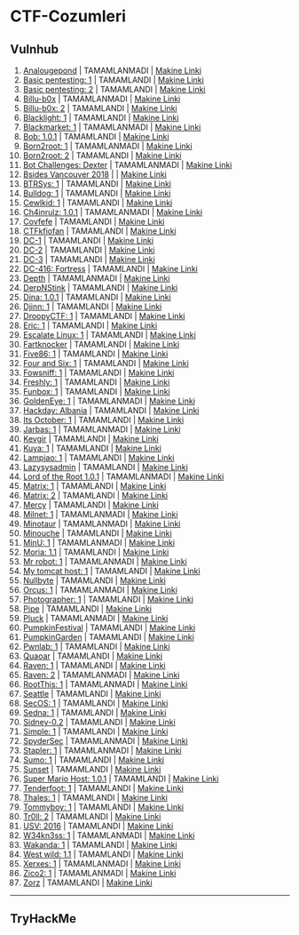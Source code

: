 
# CTF-Cozumleri

## Vulnhub

1. [Analougepond](https://github.com/thealper2/CTF-Cozumleri/blob/main/Vulnhub/analougepond.txt) | TAMAMLANMADI | [Makine Linki](https://www.vulnhub.com/entry/analougepond-1,185/)
2. [Basic pentesting: 1](https://github.com/thealper2/CTF-Cozumleri/blob/main/Vulnhub/basic_penetration.txt) | TAMAMLANDI | [Makine Linki](https://www.vulnhub.com/entry/basic-pentesting-1,216/)
3. [Basic pentesting: 2](https://github.com/thealper2/CTF-Cozumleri/blob/main/Vulnhub/basic_pentesting-2.txt) | TAMAMLANDI | [Makine Linki](https://www.vulnhub.com/entry/basic-pentesting-2,241/) 
4. [Billu-b0x](https://github.com/thealper2/CTF-Cozumleri/blob/main/Vulnhub/billu-b0x.txt) | TAMAMLANMADI | [Makine Linki](https://www.vulnhub.com/entry/billu-b0x,188/) 
5. [Billu-b0x: 2](https://github.com/thealper2/CTF-Cozumleri/blob/main/Vulnhub/billu-b0x-2.txt) | TAMAMLANDI | [Makine Linki](https://www.vulnhub.com/entry/billu-b0x-2,238/) 
6. [Blacklight: 1](https://github.com/thealper2/CTF-Cozumleri/blob/main/Vulnhub/blacklight-1.txt) | TAMAMLANDI | [Makine Linki](https://www.vulnhub.com/entry/blacklight-1,242/)
7. [Blackmarket: 1](https://github.com/thealper2/CTF-Cozumleri/blob/main/Vulnhub/blackmarket.txt) | TAMAMLANMADI | [Makine Linki](https://www.vulnhub.com/entry/blackmarket-1,223/)
8. [Bob: 1.0.1](https://github.com/thealper2/CTF-Cozumleri/blob/main/Vulnhub/bob-1dot0dot1.txt) | TAMAMLANDI | [Makine Linki](https://www.vulnhub.com/entry/bob-101,226/)
9. [Born2root: 1](https://github.com/thealper2/CTF-Cozumleri/blob/main/Vulnhub/born2root-1.txt) | TAMAMLANMADI | [Makine Linki](https://www.vulnhub.com/entry/born2root-1,197/) 
10. [Born2root: 2](https://github.com/thealper2/CTF-Cozumleri/blob/main/Vulnhub/born2root-2.txt) | TAMAMLANDI | [Makine Linki](https://www.vulnhub.com/entry/born2root-2,291/)
11. [Bot Challenges: Dexter](https://github.com/thealper2/CTF-Cozumleri/blob/main/Vulnhub/bot-challenges-dexter.txt) | TAMAMLANMADI | [Makine Linki](https://www.vulnhub.com/entry/bot-challenges-dexter,59/)
12. [Bsides Vancouver 2018](https://github.com/thealper2/CTF-Cozumleri/blob/main/Vulnhub/bsides-vancouver-2018.txt) | | [Makine Linki](https://www.vulnhub.com/entry/bsides-vancouver-2018-workshop,231/) 
13. [BTRSys: 1](https://github.com/thealper2/CTF-Cozumleri/blob/main/Vulnhub/BTRsys-1.txt) | TAMAMLANDI | [Makine Linki](https://www.vulnhub.com/entry/btrsys-v1,195/) 
14. [Bulldog: 1](https://github.com/thealper2/CTF-Cozumleri/blob/main/Vulnhub/bulldog-1.txt) | TAMAMLANDI | [Makine Linki](https://www.vulnhub.com/entry/bulldog-1,211/) 
15. [Cewlkid: 1](https://github.com/thealper2/CTF-Cozumleri/blob/main/Vulnhub/cewlkid-1.txt) | TAMAMLANDI | [Makine Linki](https://www.vulnhub.com/entry/cewlkid-1,559/) 
16. [Ch4inrulz: 1.0.1](https://github.com/thealper2/CTF-Cozumleri/blob/main/Vulnhub/ch4inrulz-1dot0dot1.txt) | TAMAMLANMADI | [Makine Linki](https://www.vulnhub.com/entry/ch4inrulz-101,247/)
17. [Covfefe](https://github.com/thealper2/CTF-Cozumleri/blob/main/Vulnhub/covfefe.txt) | TAMAMLANDI | [Makine Linki](https://www.vulnhub.com/entry/covfefe-1,199/)
18. [CTFkfiofan](https://github.com/thealper2/CTF-Cozumleri/blob/main/Vulnhub/ctfkfiofan-1.txt) | TAMAMLANDI | [Makine Linki](https://www.hackingarticles.in/kfiofan1-vulnhub-walkthrough/)
19. [DC-1](https://github.com/thealper2/CTF-Cozumleri/blob/main/Vulnhub/dc-1.txt) | TAMAMLANDI | [Makine Linki](https://www.vulnhub.com/entry/dc-1,292/)
20. [DC-2](https://github.com/thealper2/CTF-Cozumleri/blob/main/Vulnhub/dc-2.txt) | TAMAMLANDI | [Makine Linki](https://www.vulnhub.com/entry/dc-2,311/)
21. [DC-3](https://github.com/thealper2/CTF-Cozumleri/blob/main/Vulnhub/dc-3.txt) | TAMAMLANDI | [Makine Linki](https://www.vulnhub.com/entry/dc-32,312/)
22. [DC-416: Fortress](https://github.com/thealper2/CTF-Cozumleri/blob/main/Vulnhub/dc416-fortress.txt) | TAMAMLANDI | [Makine Linki](https://www.vulnhub.com/entry/dc416-2016,168/)
23. [Depth](https://github.com/thealper2/CTF-Cozumleri/blob/main/Vulnhub/depth.txt) | TAMAMLANMADI | [Makine Linki](https://www.vulnhub.com/entry/depth-1,213/)
24. [DerpNStink](https://github.com/thealper2/CTF-Cozumleri/blob/main/Vulnhub/derpnstink.txt) | TAMAMLANDI | [Makine Linki](https://www.vulnhub.com/entry/derpnstink-1,221/)
25. [Dina: 1.0.1](https://github.com/thealper2/CTF-Cozumleri/blob/main/Vulnhub/dina-1.txt) | TAMAMLANDI | [Makine Linki](https://www.vulnhub.com/entry/dina-101,200/) 
26. [Djinn: 1](https://github.com/thealper2/CTF-Cozumleri/blob/main/Vulnhub/djinn-1.txt) | TAMAMLANDI | [Makine Linki](https://www.vulnhub.com/entry/djinn-1,397/)
27. [DroopyCTF: 1](https://github.com/thealper2/CTF-Cozumleri/blob/main/Vulnhub/droopyctf-1.txt) | TAMAMLANDI | [Makine Linki](https://www.vulnhub.com/entry/droopy-v02,143/)
28. [Eric: 1](https://github.com/thealper2/CTF-Cozumleri/blob/main/Vulnhub/eric-1.txt) | TAMAMLANDI | [Makine Linki](https://www.vulnhub.com/entry/sp-eric,274/)
29. [Escalate Linux: 1](https://github.com/thealper2/CTF-Cozumleri/blob/main/Vulnhub/escalate_linux.txt) | TAMAMLANDI | [Makine Linki](https://www.vulnhub.com/entry/escalate_linux-1,323/)
30. [Fartknocker](https://github.com/thealper2/CTF-Cozumleri/blob/main/Vulnhub/fartknocker.txt) | TAMAMLANDI | [Makine Linki](https://www.vulnhub.com/entry/tophatsec-fartknocker,115/)
31. [Five86: 1](https://github.com/thealper2/CTF-Cozumleri/blob/main/Vulnhub/five86-1.txt) | TAMAMLANDI | [Makine Linki](https://www.vulnhub.com/entry/five86-1,417/) 
32. [Four and Six: 1](https://github.com/thealper2/CTF-Cozumleri/blob/main/Vulnhub/four_and_six-1.txt) | TAMAMLANDI | [Makine Linki](https://www.vulnhub.com/entry/fourandsix-1,236/) 
33. [Fowsniff: 1](https://github.com/thealper2/CTF-Cozumleri/blob/main/Vulnhub/fowsniff-1.txt) | TAMAMLANDI | [Makine Linki](https://www.vulnhub.com/entry/fowsniff-1,262/) 
34. [Freshly: 1](https://github.com/thealper2/CTF-Cozumleri/blob/main/Vulnhub/freshly-1.txt) | TAMAMLANDI | [Makine Linki](https://www.vulnhub.com/entry/tophatsec-freshly,118/) 
35. [Funbox: 1](https://github.com/thealper2/CTF-Cozumleri/blob/main/Vulnhub/funbox-1.txt) | TAMAMLANDI | [Makine Linki](https://www.vulnhub.com/entry/funbox-1,518/)
36. [GoldenEye: 1](https://github.com/thealper2/CTF-Cozumleri/blob/main/Vulnhub/golden_eye-1.txt) | TAMAMLANMADI | [Makine Linki](https://www.vulnhub.com/entry/goldeneye-1,240/)
37. [Hackday: Albania](https://github.com/thealper2/CTF-Cozumleri/blob/main/Vulnhub/hackday_albania.txt) | TAMAMLANDI | [Makine Linki](https://www.vulnhub.com/entry/hackday-albania,167/) 
38. [Its October: 1](https://github.com/thealper2/CTF-Cozumleri/blob/main/Vulnhub/its_october-1.txt) | TAMAMLANDI | [Makine Linki](https://www.vulnhub.com/entry/its-october-1,460/) 
39. [Jarbas: 1](https://github.com/thealper2/CTF-Cozumleri/blob/main/Vulnhub/jarbas-1.txt) | TAMAMLANMADI | [Makine Linki](https://www.vulnhub.com/entry/jarbas-1,232/) 
40. [Kevgir](https://github.com/thealper2/CTF-Cozumleri/blob/main/Vulnhub/kevgir.txt) | TAMAMLANDI | [Makine Linki](https://www.vulnhub.com/entry/kevgir-1,137/) 
41. [Kuya: 1](https://github.com/thealper2/CTF-Cozumleri/blob/main/Vulnhub/kuya-1.txt) | TAMAMLANDI | [Makine Linki](https://www.vulnhub.com/entry/kuya-1,283/)
42. [Lampiao: 1](https://github.com/thealper2/CTF-Cozumleri/blob/main/Vulnhub/lampiao-1.txt) | TAMAMLANDI | [Makine Linki](https://www.vulnhub.com/entry/lampiao-1,249/)
43. [Lazysysadmin](https://github.com/thealper2/CTF-Cozumleri/blob/main/Vulnhub/lazysysadmin.txt) | TAMAMLANDI | [Makine Linki](https://www.vulnhub.com/entry/lazysysadmin-1,205/)
44. [Lord of the Root 1.0.1](https://github.com/thealper2/CTF-Cozumleri/blob/main/Vulnhub/lord_of_the_root_1dot0dot1.txt) | TAMAMLANMADI | [Makine Linki](https://www.vulnhub.com/entry/lord-of-the-root-101,129/)
45. [Matrix: 1](https://github.com/thealper2/CTF-Cozumleri/blob/main/Vulnhub/matrix-1.txt) | TAMAMLANDI | [Makine Linki](https://www.vulnhub.com/entry/matrix-1,259/) 
46. [Matrix: 2](https://github.com/thealper2/CTF-Cozumleri/blob/main/Vulnhub/matrix-2.txt) | TAMAMLANDI | [Makine Linki](https://www.vulnhub.com/entry/matrix-2,279/)
47. [Mercy](https://github.com/thealper2/CTF-Cozumleri/blob/main/Vulnhub/mercy.txt) | TAMAMLANDI | [Makine Linki](https://www.vulnhub.com/entry/digitalworldlocal-mercy-v2,263/)
48. [Milnet: 1](https://github.com/thealper2/CTF-Cozumleri/blob/main/Vulnhub/milnet-1.txt) | TAMAMLANMADI | [Makine Linki](https://www.vulnhub.com/entry/milnet-1,148/)
49. [Minotaur](https://github.com/thealper2/CTF-Cozumleri/blob/main/Vulnhub/minotaur.txt) | TAMAMLANMADI | [Makine Linki](https://www.vulnhub.com/entry/sectalks-bne0x00-minotaur,139/) 
50. [Minouche](https://github.com/thealper2/CTF-Cozumleri/blob/main/Vulnhub/minouche-1.txt) | TAMAMLANDI | [Makine Linki](https://www.vulnhub.com/entry/minouche-1,466/) 
51. [MinU: 1](https://github.com/thealper2/CTF-Cozumleri/blob/main/Vulnhub/minU-1.txt) | TAMAMLANMADI | [Makine Linki](https://www.vulnhub.com/entry/minu-1,235/)
52. [Moria: 1.1](https://github.com/thealper2/CTF-Cozumleri/blob/main/Vulnhub/moria-1dot1.txt) | TAMAMLANDI | [Makine Linki](https://www.vulnhub.com/entry/moria-11,187/) 
53. [Mr robot: 1](https://github.com/thealper2/CTF-Cozumleri/blob/main/Vulnhub/mr_robot-1.txt) | TAMAMLANMADI | [Makine Linki](https://www.vulnhub.com/entry/mr-robot-1,151/) 
54. [My tomcat host: 1](https://github.com/thealper2/CTF-Cozumleri/blob/main/Vulnhub/my_tomcat_host-1.txt) | TAMAMLANDI | [Makine Linki](https://www.vulnhub.com/entry/my-tomcat-host-1,457/) 
55. [Nullbyte](https://github.com/thealper2/CTF-Cozumleri/blob/main/Vulnhub/nullbyte-1.txt) | TAMAMLANDI | [Makine Linki](https://www.vulnhub.com/entry/nullbyte-1,126/) 
56. [Orcus: 1](https://github.com/thealper2/CTF-Cozumleri/blob/main/Vulnhub/orcus-1.txt) | TAMAMLANMADI | [Makine Linki](https://www.vulnhub.com/entry/hackfest2016-orcus,182/) 
57. [Photographer: 1](https://github.com/thealper2/CTF-Cozumleri/blob/main/Vulnhub/photographer-1.txt) | TAMAMLANDI | [Makine Linki](https://www.vulnhub.com/entry/photographer-1,519/)
58. [Pipe](https://github.com/thealper2/CTF-Cozumleri/blob/main/Vulnhub/pipe.txt) | TAMAMLANDI | [Makine Linki](https://www.vulnhub.com/entry/devrandom-pipe,124/)
59. [Pluck](https://github.com/thealper2/CTF-Cozumleri/blob/main/Vulnhub/pluck.txt) | TAMAMLANMADI | [Makine Linki](https://www.vulnhub.com/entry/pluck-1,178/)
60. [PumpkinFestival](https://github.com/thealper2/CTF-Cozumleri/blob/main/Vulnhub/pumpkin_festival.txt) | TAMAMLANDI | [Makine Linki](https://www.vulnhub.com/entry/mission-pumpkin-v10-pumpkinfestival,329/)
61. [PumpkinGarden](https://github.com/thealper2/CTF-Cozumleri/blob/main/Vulnhub/pumpkin_garden-1.txt) | TAMAMLANDI | [Makine Linki](https://www.vulnhub.com/entry/mission-pumpkin-v10-pumpkingarden,321/) 
62. [Pwnlab: 1](https://github.com/thealper2/CTF-Cozumleri/blob/main/Vulnhub/pwnlab-1.txt) | TAMAMLANDI | [Makine Linki](https://www.vulnhub.com/entry/pwnlab-init,158/)
63. [Quaoar](https://github.com/thealper2/CTF-Cozumleri/blob/main/Vulnhub/quaoar.txt) | TAMAMLANDI | [Makine Linki](https://www.vulnhub.com/entry/hackfest2016-quaoar,180/)
64. [Raven: 1](https://github.com/thealper2/CTF-Cozumleri/blob/main/Vulnhub/raven-1.txt) | TAMAMLANDI | [Makine Linki](https://www.vulnhub.com/entry/raven-1,256/)
65. [Raven: 2](https://github.com/thealper2/CTF-Cozumleri/blob/main/Vulnhub/raven-2.txt) | TAMAMLANMADI | [Makine Linki](https://www.vulnhub.com/entry/raven-2,269/)
66. [RootThis: 1](https://github.com/thealper2/CTF-Cozumleri/blob/main/Vulnhub/root_this-1.txt) | TAMAMLANMADI | [Makine Linki](https://www.vulnhub.com/entry/rootthis-1,272/)
67. [Seattle](https://github.com/thealper2/CTF-Cozumleri/blob/main/Vulnhub/seattle.txt) | TAMAMLANDI | [Makine Linki](https://www.vulnhub.com/entry/seattle-v03,145/)
68. [SecOS: 1](https://github.com/thealper2/CTF-Cozumleri/blob/main/Vulnhub/secOS-1.txt) | TAMAMLANDI | [Makine Linki](https://www.vulnhub.com/entry/secos-1,88/) 
69. [Sedna: 1](https://github.com/thealper2/CTF-Cozumleri/blob/main/Vulnhub/sedna-1.txt) | TAMAMLANDI | [Makine Linki](https://www.vulnhub.com/entry/hackfest2016-sedna,181/)
70. [Sidney-0.2](https://github.com/thealper2/CTF-Cozumleri/blob/main/Vulnhub/sidney-0dot2.txt) | TAMAMLANDI | [Makine Linki](https://www.vulnhub.com/entry/sidney-02,149/) 
71. [Simple: 1](https://github.com/thealper2/CTF-Cozumleri/blob/main/Vulnhub/simple-1.txt) | TAMAMLANDI | [Makine Linki](https://www.vulnhub.com/entry/sectalks-bne0x03-simple,141/)
72. [SpyderSec](https://github.com/thealper2/CTF-Cozumleri/blob/main/Vulnhub/spydersec-1.txt) | TAMAMLANMADI | [Makine Linki](https://www.vulnhub.com/entry/spydersec-challenge,128/) 
73. [Stapler: 1](https://github.com/thealper2/CTF-Cozumleri/blob/main/Vulnhub/stapler.txt) | TAMAMLANMADI | [Makine Linki](https://www.vulnhub.com/entry/stapler-1,150/) 
74. [Sumo: 1](https://github.com/thealper2/CTF-Cozumleri/blob/main/Vulnhub/sumo-1.txt) | TAMAMLANDI | [Makine Linki](https://www.vulnhub.com/entry/sumo-1,480/)
75. [Sunset](https://github.com/thealper2/CTF-Cozumleri/blob/main/Vulnhub/sunset.txt) | TAMAMLANDI | [Makine Linki](https://www.vulnhub.com/entry/sunset-1,339/) 
76. [Super Mario Host: 1.0.1](https://github.com/thealper2/CTF-Cozumleri/blob/main/Vulnhub/super_mario.txt) | TAMAMLANDI | [Makine Linki](https://www.vulnhub.com/entry/super-mario-host-101,186/)
77. [Tenderfoot: 1](https://github.com/thealper2/CTF-Cozumleri/blob/main/Vulnhub/tenderfoot_1.txt) | TAMAMLANDI | [Makine Linki](https://www.vulnhub.com/entry/tenderfoot-1,581/) 
78. [Thales: 1](https://github.com/thealper2/CTF-Cozumleri/blob/main/Vulnhub/thales-1.txt) | TAMAMLANDI | [Makine Linki](https://www.vulnhub.com/entry/thales-1,749/)
79. [Tommyboy: 1](https://github.com/thealper2/CTF-Cozumleri/blob/main/Vulnhub/tommyboy-1.txt) | TAMAMLANDI | [Makine Linki](https://www.vulnhub.com/entry/tommy-boy-1,157/)
80. [Tr0ll: 2](https://github.com/thealper2/CTF-Cozumleri/blob/main/Vulnhub/tr0ll-2.txt) | TAMAMLANDI | [Makine Linki](https://www.vulnhub.com/entry/wakanda-1,251/) 
81. [USV: 2016](https://github.com/thealper2/CTF-Cozumleri/blob/main/Vulnhub/usv.txt) | TAMAMLANDI | [Makine Linki](https://www.vulnhub.com/entry/usv-2016-v101,175/)
82. [W34kn3ss: 1](https://github.com/thealper2/CTF-Cozumleri/blob/main/Vulnhub/w34kn3ss-1.txt) | TAMAMLANMADI | [Makine Linki](https://www.vulnhub.com/entry/w34kn3ss-1,270/)
83. [Wakanda: 1](https://github.com/thealper2/CTF-Cozumleri/blob/main/Vulnhub/wakanda-1.txt) | TAMAMLANDI | [Makine Linki](https://www.vulnhub.com/entry/wakanda-1,251/)
84. [West wild: 1.1](https://github.com/thealper2/CTF-Cozumleri/blob/main/Vulnhub/west_wild-1.txt) | TAMAMLANDI | [Makine Linki](https://www.vulnhub.com/entry/westwild-11,338/)
85. [Xerxes: 1](https://github.com/thealper2/CTF-Cozumleri/blob/main/Vulnhub/xerxes-1.txt) | TAMAMLANMADI | [Makine Linki](https://www.vulnhub.com/entry/xerxes-1,58/)
86. [Zico2: 1](https://github.com/thealper2/CTF-Cozumleri/blob/main/Vulnhub/zico-2.txt) | TAMAMLANMADI | [Makine Linki](https://www.vulnhub.com/entry/zico2-1,210/)
87. [Zorz](https://github.com/thealper2/CTF-Cozumleri/blob/main/Vulnhub/zorz.txt) | TAMAMLANDI | [Makine Linki](https://www.vulnhub.com/entry/tophatsec-zorz,117/)

---

## TryHackMe


